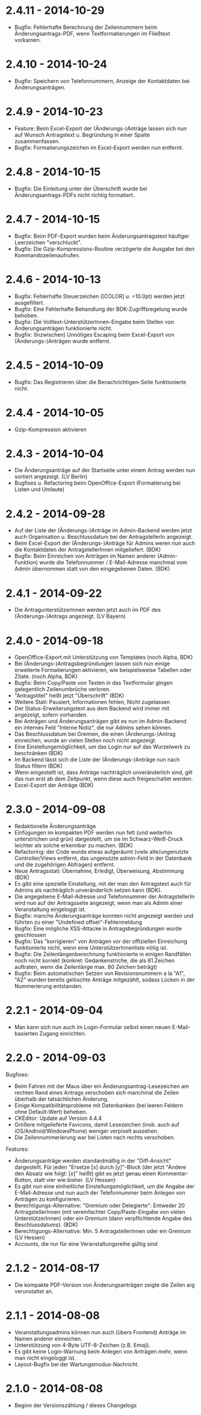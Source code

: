 2.4.11 - 2014-10-29
==================

* Bugfix: Fehlerhafte Berechnung der Zeilennummern beim Änderungsantrags-PDF, wenn Textformatierungen im Fließtext vorkamen.

2.4.10 - 2014-10-24
==================

* Bugfix: Speichern von Telefonnummern, Anzeige der Kontaktdaten bei Änderungsanträgen.

2.4.9 - 2014-10-23
==================

* Feature: Beim Excel-Export der (Änderungs-)Anträge lassen sich nun auf Wunsch Antragstext u. Begründung in einer Spalte zusammenfassen.
* Bugfix: Formatierungszeichen im Excel-Export werden nun entfernt.

2.4.8 - 2014-10-15
==================

* Bugfix: Die Einleitung unter der Überschrift wurde bei Änderungsantrags-PDFs nicht richtig formatiert.

2.4.7 - 2014-10-15
==================

* Bugfix: Beim PDF-Export wurden beim Änderungsantragstext häufiger Leerzeichen "verschluckt".
* Bugfix: Die Gzip-Kompressions-Routine verzögerte die Ausgabe bei den Kommandozeilenaufrufen.

2.4.6 - 2014-10-13
==================

* Bugfix: Fehlerhafte Steuerzeichen ([COLOR] u. =10.0pt) werden jetzt ausgefiltert.
* Bugfix: Eine Fehlerhafte Behandlung der BDK-Zugriffsregelung wurde behoben.
* Bugfix: Die Volltext-UnterstützerInnen-Eingabe beim Stellen von Änderungsanträgen funktionierte nicht.
* Bugfix: (Inzwischen) Unnötiges Escaping beim Excel-Export von (Änderungs-)Anträgen wurde entfernt.

2.4.5 - 2014-10-09
==================

* Bugfix: Das Registrieren über die Benachrichtigen-Seite funktionierte nicht.

2.4.4 - 2014-10-05
==================

* Gzip-Kompression aktivieren

2.4.3 - 2014-10-04
==================

* Die Änderungsanträge auf der Startseite unter einem Antrag werden nun sortiert angezeigt. (LV Berlin)
* Bugfixes u. Refactoring beim OpenOffice-Export (Formatierung bei Listen und Umlaute)

2.4.2 - 2014-09-28
==================

* Auf der Liste der (Änderungs-)Anträge im Admin-Backend werden jetzt auch Organisation u. Beschlussdatum bei der AntragstellerIn angezeigt.
* Beim Excel-Export der (Änderungs-)Anträge für Admins weren nun auch die Kontaktdaten der AntragstellerInnen mitgeliefert. (BDK)
* Bugfix: Beim Einreichen von Anträgen im Namen anderer (Admin-Funktion) wurde die Telefonnummer / E-Mail-Adresse manchmal vom Admin übernommen statt von den eingegebenen Daten. (BDK)

2.4.1 - 2014-09-22
==================

* Die AntragunterstützerInnen werden jetzt auch im PDF des (Änderungs-)Antrags angezeigt. (LV Bayern)

2.4.0 - 2014-09-18
==================

* OpenOffice-Export mit Unterstützung von Templates (noch Alpha, BDK)
* Bei (Änderungs-)Antragsbegründungen lassen sich nun einige erweiterte Formatierungen aktivieren, wie beispielsweise Tabellen oder Zitate. (noch Alpha, BDK)
* Bugfix: Beim Copy/Paste von Texten in das Textformular gingen gelegentlich Zeilenumbrüche verloren.
* "Antragstitel" heißt jetzt "Überschrift" (BDK)
* Weitere Stati: Pausiert, Informationen fehlen, Nicht zugelassen
* Der Status-Erweiterungstext aus dem Backend wird immer mit angezeigt, sofern vorhanden.
* Bei Anträgen und Änderungsanträgen gibt es nun im Admin-Backend ein internes Feld "Interne Notiz", die nur Admins sehen können.
* Das Beschlussdatum bei Gremien, die einen (Änderungs-)Antrag einreichen, wurde an vielen Stellen noch nicht angezeigt.
* Eine Einstellungemöglichkeit, um das Login nur auf das Wurzelwerk zu beschränken (BDK)
* Im Backend lässt sich die Liste der (Änderungs-)Anträge nun nach Status filtern (BDK)
* Wenn eingestellt ist, dass Anträge nachträglich unveränderlich sind, gilt das nun erst ab dem Zeitpunkt, wenn diese auch freigeschaltet werden.
* Excel-Export der Anträge (BDK)

2.3.0 - 2014-09-08
==================

* Redaktionelle Änderungsanträge
* Einfügungen im kompakten PDF werden nun fett (und weiterhin unterstrichen und grün) dargestellt, um sie im Schwarz-Weiß-Druck leichter als solche erkennbar zu machen. (BDK)
* Refactoring: der Code wurde etwas aufgeräumt (viele alte/ungenutzte Controller/Views entfernt, das ungenutzte admin-Feld in der Datenbank und die zugehörigen Abfragen) entfernt.
* Neue Antragsstati: Übernahme, Erledigt, Überweisung, Abstimmung (BDK)
* Es gibt eine spezielle Einstellung, mit der man den Antragstext auch für Admins als nachträglich unveränderlich setzen kann (BDK).
* Die angegebene E-Mail-Adresse und Telefonnummer der AntragstellerIn wird nun auf der Antragsseite angezeigt, wenn man als Admin einer Veranstaltung eingeloggt ist.
* Bugfix: manche Änderungsanträge konnten nicht angezeigt werden und führten zu einer "Undefined offset"-Fehlermeldung
* Bugfix: Eine mögliche XSS-Attacke in Antragsbegründungen wurde geschlossen
* Bugfix: Das "korrigieren" von Anträgen vor der offiziellen Einreichung funktionierte nicht, wenn eine UnterstützerInnenliste nötig ist.
* Bugfix: Die Zeilenlängenberechnung funktionierte in einigen Randfällen noch nicht korrekt (konkret: Gedankenstriche, die als 81.Zeichen auftraten, wenn die Zeilenlänge max. 80 Zeichen beträgt)
* Bugfix: Beim automatischen Setzen von Revisionsnummern a la "A1", "A2" wurden bereits gelöschte Anträge mitgezählt, sodass Lücken in der Nummerierung entstanden.

2.2.1 - 2014-09-04
==================

* Man kann sich nun auch im Login-Formular selbst einen neuen E-Mail-basierten Zugang einrichten.

2.2.0 - 2014-09-03
==================

Bugfixes:
* Beim Fahren mit der Maus über ein Änderungsantrag-Lesezeichen am rechten Rand eines Antrags verschoben sich manchmal die Zeilen überhalb der tatsächlichen Änderung.
* Einige Kompatibilitätsprobleme mit Datenbanken (bei leeren Feldern ohne Default-Wert) beheben.
* CKEditor: Update auf Version 4.4.4
* Größere mitgelieferte Favicons, damit Lesezeichen (insb. auch auf iOS/Android/WindowsPhone) weniger verpixelt aussehen.
* Die Zeilennummerierung war bei Listen nach rechts verschoben.

Features:
* Änderungsanträge werden standardmäßig in der "Diff-Ansicht" dargestellt. Für jeden "Ersetze [x] durch [y]"-Block (der jetzt "Ändere den Absatz wie folgt: [x]" heißt) gibt es jetzt genau einen Kommentar-Button, statt vier wie bisher. (LV Hessen)
* Es gibt nun eine einheitliche Einstellungsmöglichkeit, um die Angabe der E-Mail-Adresse und nun auch der Telefonnummer beim Anlegen von Anträgen zu konfigurieren.
* Berechtigungs-Alternative: "Gremium oder Delegierte": Entweder 20 AntragstellerInnen (mit vereinfachter Copy/Paste-Eingabe von vielen UnterstützerInnen) oder ein Gremium (dann verpflichtende Angabe des Beschlussdatums). (BDK)
* Berechtigungs-Alternative: Min. 5 AntragstellerInnen oder ein Gremium (LV Hessen)
* Accounts, die nur für eine Veranstaltungsreihe gültig sind


2.1.2 - 2014-08-17
==================

* Die kompakte PDF-Version von Änderungsanträgen zeigte die Zeilen arg verunstaltet an.

2.1.1 - 2014-08-08
==================

* Veranstaltungsadmins können nun auch (übers Frontend) Anträge im Namen anderer einreichen.
* Unterstützung von 4-Byte UTF-8-Zeichen (z.B. Emoji).
* Es gibt keine Login-Warnung beim Anlegen von Anträgen mehr, wenn man nicht eingeloggt ist.
* Layout-Bugfix bei der Wartungsmodus-Nachricht.

2.1.0 - 2014-08-08
==================

* Beginn der Versionszählung / dieses Changelogs
